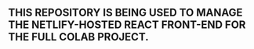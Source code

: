 ## THIS REPOSITORY IS BEING USED TO MANAGE THE NETLIFY-HOSTED REACT FRONT-END FOR THE FULL COLAB PROJECT. 
